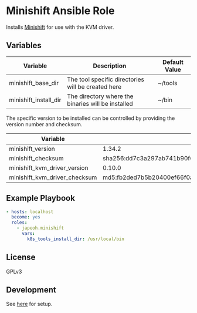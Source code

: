 # Minishift Ansible Role

Installs [Minishift](https://www.okd.io/minishift/) for use with the KVM driver.

## Variables

| Variable              | Description                                        | Default Value
|-----------------------|----------------------------------------------------|---|
| minishift_base_dir    | The tool specific directories will be created here | ~/tools
| minishift_install_dir | The directory where the binaries will be installed | ~/bin


The specific version to be installed can be controlled by providing the version number and checksum.

| Variable                      | Default Value |
|-------------------------------|---|
| minishift_version             | 1.34.2
| minishift_checksum            | sha256:dd7c3a297ab741b90f62c5389f9ab0f484b094780d6deee0c9aa8e94837741d1
| minishift_kvm_driver_version  | 0.10.0
| minishift_kvm_driver_checksum | md5:fb2ded7b5b20400ef66f0adbc384364e

## Example Playbook

```yaml
- hosts: localhost
  become: yes
  roles:
    - japeoh.minishift
      vars:
        k8s_tools_install_dir: /usr/local/bin
```
    
## License

GPLv3

##  Development

See [here](https://github.com/japeoh/ansible-role-development) for setup.
